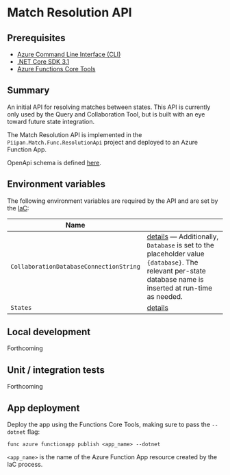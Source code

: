 # Match Resolution API


## Prerequisites
- [Azure Command Line Interface (CLI)](https://docs.microsoft.com/en-us/cli/azure/install-azure-cli)
- [.NET Core SDK 3.1](https://dotnet.microsoft.com/download)
- [Azure Functions Core Tools](https://docs.microsoft.com/en-us/azure/azure-functions/functions-run-local)


## Summary

An initial API for resolving matches between states. This API is currently only used by the Query and Collaboration Tool, but is built with an eye toward future state integration.

The Match Resolution API is implemented in the `Piipan.Match.Func.ResolutionApi` project and deployed to an Azure Function App.

OpenApi schema is defined [here](./openapi/resolution/index.yaml).


## Environment variables

The following environment variables are required by the API and are set by the [IaC](../../docs/iac.md):

| Name | |
|---|---|
| `CollaborationDatabaseConnectionString` | [details](../../docs/iac.md#\:\~\:text=CollaborationDatabaseConnectionString) — Additionally, `Database` is set to the placeholder value `{database}`. The relevant per-state database name is inserted at run-time as needed. |
| `States` | [details](../../docs/iac.md#\:\~\:text=States) |


## Local development

Forthcoming


## Unit / integration tests

Forthcoming


## App deployment

Deploy the app using the Functions Core Tools, making sure to pass the `--dotnet` flag:

```
func azure functionapp publish <app_name> --dotnet
```

`<app_name>` is the name of the Azure Function App resource created by the IaC process.


